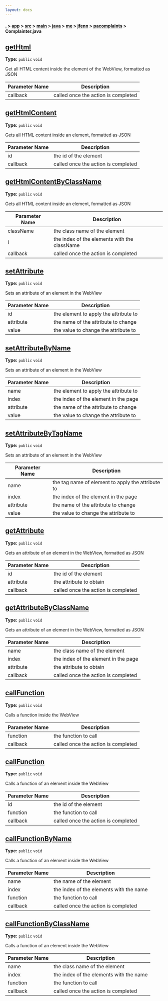 ```yaml
---
layout: docs
---
```

#### [.](./../../../../../../../index) > [app](./../../../../../../index) > [src](./../../../../../index) > [main](./../../../../index) > [java](./../../../index) > [me](./../../index) > [jfenn](./../index) > [pacomplaints](./index) > **Complainter.java**

## [getHtml](https://github.com/TheAndroidMaster/PortAuthorityComplaintReporter/blob/master/app/src/main/java/me/jfenn/pacomplaints/Complainter.java#L46)

**Type:** `public` `void`

Get all HTML content inside the <body> element of the WebView, formatted as JSON 




|Parameter Name|Description|
|-----|-----|
|callback|called once the action is completed  |








## [getHtmlContent](https://github.com/TheAndroidMaster/PortAuthorityComplaintReporter/blob/master/app/src/main/java/me/jfenn/pacomplaints/Complainter.java#L54)

**Type:** `public` `void`

Gets all HTML content inside an element, formatted as JSON 




|Parameter Name|Description|
|-----|-----|
|id|the id of the element|
|callback|called once the action is completed  |








## [getHtmlContentByClassName](https://github.com/TheAndroidMaster/PortAuthorityComplaintReporter/blob/master/app/src/main/java/me/jfenn/pacomplaints/Complainter.java#L63)

**Type:** `public` `void`

Gets all HTML content inside an element, formatted as JSON 




|Parameter Name|Description|
|-----|-----|
|className|the class name of the element|
|i|the index of the elements with the className|
|callback|called once the action is completed  |








## [setAttribute](https://github.com/TheAndroidMaster/PortAuthorityComplaintReporter/blob/master/app/src/main/java/me/jfenn/pacomplaints/Complainter.java#L77)

**Type:** `public` `void`

Sets an attribute of an element in the WebView 




|Parameter Name|Description|
|-----|-----|
|id|the element to apply the attribute to|
|attribute|the name of the attribute to change|
|value|the value to change the attribute to  |








## [setAttributeByName](https://github.com/TheAndroidMaster/PortAuthorityComplaintReporter/blob/master/app/src/main/java/me/jfenn/pacomplaints/Complainter.java#L91)

**Type:** `public` `void`

Sets an attribute of an element in the WebView 




|Parameter Name|Description|
|-----|-----|
|name|the element to apply the attribute to|
|index|the index of the element in the page|
|attribute|the name of the attribute to change|
|value|the value to change the attribute to  |








## [setAttributeByTagName](https://github.com/TheAndroidMaster/PortAuthorityComplaintReporter/blob/master/app/src/main/java/me/jfenn/pacomplaints/Complainter.java#L106)

**Type:** `public` `void`

Sets an attribute of an element in the WebView 




|Parameter Name|Description|
|-----|-----|
|name|the tag name of element to apply the attribute to|
|index|the index of the element in the page|
|attribute|the name of the attribute to change|
|value|the value to change the attribute to  |








## [getAttribute](https://github.com/TheAndroidMaster/PortAuthorityComplaintReporter/blob/master/app/src/main/java/me/jfenn/pacomplaints/Complainter.java#L121)

**Type:** `public` `void`

Gets an attribute of an element in the WebView, formatted as JSON 




|Parameter Name|Description|
|-----|-----|
|id|the id of the element|
|attribute|the attribute to obtain|
|callback|called once the action is completed  |








## [getAttributeByClassName](https://github.com/TheAndroidMaster/PortAuthorityComplaintReporter/blob/master/app/src/main/java/me/jfenn/pacomplaints/Complainter.java#L131)

**Type:** `public` `void`

Gets an attribute of an element in the WebView, formatted as JSON 





|Parameter Name|Description|
|-----|-----|
|name|the class name of the element|
|index|the index of the element in the page|
|attribute|the attribute to obtain|
|callback|called once the action is completed  |








## [callFunction](https://github.com/TheAndroidMaster/PortAuthorityComplaintReporter/blob/master/app/src/main/java/me/jfenn/pacomplaints/Complainter.java#L143)

**Type:** `public` `void`

Calls a function inside the WebView 




|Parameter Name|Description|
|-----|-----|
|function|the function to call|
|callback|called once the action is completed  |








## [callFunction](https://github.com/TheAndroidMaster/PortAuthorityComplaintReporter/blob/master/app/src/main/java/me/jfenn/pacomplaints/Complainter.java#L152)

**Type:** `public` `void`

Calls a function of an element inside the WebView 




|Parameter Name|Description|
|-----|-----|
|id|the id of the element|
|function|the function to call|
|callback|called once the action is completed  |








## [callFunctionByName](https://github.com/TheAndroidMaster/PortAuthorityComplaintReporter/blob/master/app/src/main/java/me/jfenn/pacomplaints/Complainter.java#L162)

**Type:** `public` `void`

Calls a function of an element inside the WebView 




|Parameter Name|Description|
|-----|-----|
|name|the name of the element|
|index|the index of the elements with the name|
|function|the function to call|
|callback|called once the action is completed  |








## [callFunctionByClassName](https://github.com/TheAndroidMaster/PortAuthorityComplaintReporter/blob/master/app/src/main/java/me/jfenn/pacomplaints/Complainter.java#L173)

**Type:** `public` `void`

Calls a function of an element inside the WebView 





|Parameter Name|Description|
|-----|-----|
|name|the class name of the element|
|index|the index of the elements with the name|
|function|the function to call|
|callback|called once the action is completed  |








